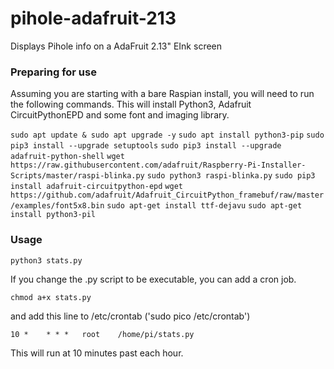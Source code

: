 # pihole-adafruit-213
Displays Pihole info on a AdaFruit 2.13" EInk screen

### Preparing for use ###
Assuming you are starting with a bare Raspian install, you will need to run the following commands.
This will install Python3, Adafruit CircuitPythonEPD and some font and imaging library.

`sudo apt update & sudo apt upgrade -y`
`sudo apt install python3-pip`
`sudo pip3 install --upgrade setuptools`
`sudo pip3 install --upgrade adafruit-python-shell`
`wget https://raw.githubusercontent.com/adafruit/Raspberry-Pi-Installer-Scripts/master/raspi-blinka.py`
`sudo python3 raspi-blinka.py`
`sudo pip3 install adafruit-circuitpython-epd`
`wget https://github.com/adafruit/Adafruit_CircuitPython_framebuf/raw/master/examples/font5x8.bin`
`sudo apt-get install ttf-dejavu`
`sudo apt-get install python3-pil`

### Usage ###

`python3 stats.py`

If you change the .py script to be executable, you can add a cron job.

`chmod a+x stats.py`

and add this line to /etc/crontab ('sudo pico /etc/crontab')

`10 *    * * *   root    /home/pi/stats.py`

This will run at 10 minutes past each hour.
